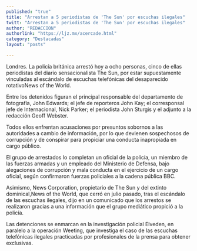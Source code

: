 ```yaml
---
published: "true"
title: "Arrestan a 5 periodistas de 'The Sun' por escuchas ilegales"
twitt: "Arrestan a 5 periodistas de 'The Sun' por escuchas ilegales"
author: "REDACCION"
authorlink: "https://ljz.mx/acercade.html"
category: "Destacadas"
layout: "posts"

---
```



  Londres. La policía británica arrestó hoy a ocho personas, cinco de ellas periodistas del diario sensacionalista The Sun, por estar supuestamente vinculadas al escándalo de escuchas telefónicas del desaparecido rotativoNews of the World.



  Entre los detenidos figuran el principal responsable del departamento de fotografía, John Edwards; el jefe de reporteros John Kay; el corresponsal jefe de Internacional, Nick Parker; el periodista John Sturgis y el adjunto a la redacción Geoff Webster.



  Todos ellos enfrentan acusaciones por presuntos sobornos a las autoridades a cambio de información, por lo que devienen sospechosos de corrupción y de conspirar para propiciar una conducta inapropiada en cargo público.



  El grupo de arrestados lo completan un oficial de la policía, un miembro de las fuerzas armadas y un empleado del Ministerio de Defensa, bajo alegaciones de corrupción y mala conducta en el ejercicio de un cargo oficial, según confirmaron fuerzas policiales a la cadena pública BBC.



  Asimismo, News Corporation, propietario de The Sun y del extinto dominical,News of the World, que cerró en julio pasado, tras el escándalo de las escuchas ilegales, dijo en un comunicado que los arrestos se realizaron gracias a una información que el grupo mediático propició a la policía.



  Las detenciones se enmarcan en la investigación policial Elveden, en paralelo a la operación Weeting, que investiga el caso de las escuchas telefónicas ilegales practicadas por profesionales de la prensa para obtener exclusivas.

